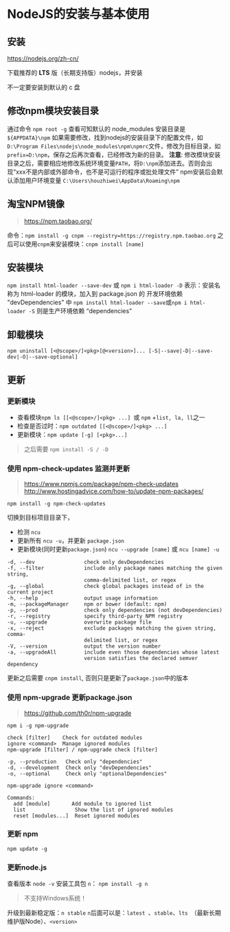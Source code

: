 # NodeJS的安装与基本使用

## 安装

https://nodejs.org/zh-cn/

下载推荐的 **LTS** 版（长期支持版）nodejs，并安装

不一定要安装到默认的 c 盘


## 修改npm模块安装目录
通过命令 `npm root -g` 查看可知默认的 node_modules 安装目录是 `${APPDATA}\npm`
如果需要修改，找到nodejs的安装目录下的配置文件，如`D:\Program Files\nodejs\node_modules\npm\npmrc`文件，修改为目标目录，如`prefix=D:\npm`，保存之后再次查看，已经修改为新的目录。
**注意**: 修改模块安装目录之后，需要相应地修改系统环境变量`PATH`，将`D:\npm`添加进去。否则会出现“xxx不是内部或外部命令，也不是可运行的程序或批处理文件”
npm安装后会默认添加用户环境变量 `C:\Users\houzhiwei\AppData\Roaming\npm`



## 淘宝NPM镜像
>https://npm.taobao.org/

命令：`npm install -g cnpm --registry=https://registry.npm.taobao.org` 
之后可以使用`cnpm`来安装模块：`cnpm install [name]`

## 安装模块
`npm install html-loader --save-dev`  或 `npm i html-loader -D`
表示：安装名称为 html-loader 的模块，加入到 package.json 的 开发环境依赖 "devDependencies" 中
`npm install html-loader --save`或`npm i html-loader -S`  则是生产环境依赖 “dependencies”
## 卸载模块
`npm uninstall [<@scope>/]<pkg>[@<version>]... [-S|--save|-D|--save-dev|-O|--save-optional]`
## 更新
### 更新模块
- 查看模块`npm ls [[<@scope>/]<pkg> ...] `或 `npm` +`list, la, ll`之一
- 检查是否过时：`npm outdated [[<@scope>/]<pkg> ...]`
- 更新模块：`npm update [-g] [<pkg>...]`
>之后需要 `npm install -S / -D`

### 使用 npm-check-updates 监测并更新
>https://www.npmjs.com/package/npm-check-updates
http://www.hostingadvice.com/how-to/update-npm-packages/

`npm install -g npm-check-updates`

切换到目标项目目录下，
- 检测  `ncu`
- 更新所有 `ncu -u`，并更新 `package.json`
- 更新模块(同时更新`package.json`) `ncu --upgrade [name]`  或  `ncu [name] -u`
```shell
-d, --dev                check only devDependencies
-f, --filter             include only package names matching the given string, 
                         comma-delimited list, or regex
-g, --global             check global packages instead of in the current project
-h, --help               output usage information
-m, --packageManager     npm or bower (default: npm)
-p, --prod               check only dependencies (not devDependencies)
-r, --registry           specify third-party NPM registry
-u, --upgrade            overwrite package file
-x, --reject             exclude packages matching the given string, comma-
                         delimited list, or regex
-V, --version            output the version number
-a, --upgradeAll         include even those dependencies whose latest
                         version satisfies the declared semver dependency
```

更新之后需要 `cnpm install`, 否则只是更新了`package.json`中的版本

### 使用 npm-upgrade 更新package.json
>https://github.com/th0r/npm-upgrade

`npm i -g npm-upgrade`

````shell
check [filter]    Check for outdated modules
ignore <command>  Manage ignored modules
npm-upgrade [filter] / npm-upgrade check [filter]

-p, --production   Check only "dependencies"
-d, --development  Check only "devDependencies"
-o, --optional     Check only "optionalDependencies"

npm-upgrade ignore <command>

Commands:
  add [module]       Add module to ignored list
  list                Show the list of ignored modules
  reset [modules...]  Reset ignored modules
````



### 更新 npm 
`npm update -g`
### 更新node.js
查看版本 `node -v`
安装工具包 `n`： `npm install -g n` 
>不支持Windows系统！

升级到最新稳定版：`n stable`
`n`后面可以是：`latest `、`stable`、`lts `（最新长期维护版Node）、`<version> `
